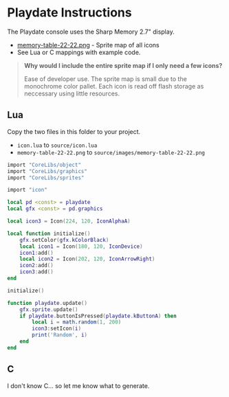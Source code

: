 # Playdate Instructions

The Playdate console uses the Sharp Memory 2.7" display.

- [memory-table-22-22.png](./memory-table-22-22.png) - Sprite map of all icons
- See Lua or C mappings with example code.

> **Why would I include the entire sprite map if I only need a few icons?**
>
> Ease of developer use. The sprite map is small due to the monochrome color pallet. Each icon is read off flash storage as neccessary using little resources.

## Lua

Copy the two files in this folder to your project.

- `icon.lua` to `source/icon.lua`
- `memory-table-22-22.png` to `source/images/memory-table-22-22.png`

```lua
import "CoreLibs/object"
import "CoreLibs/graphics"
import "CoreLibs/sprites"

import "icon"

local pd <const> = playdate
local gfx <const> = pd.graphics

local icon3 = Icon(224, 120, IconAlphaA)

local function initialize()
    gfx.setColor(gfx.kColorBlack)
    local icon1 = Icon(180, 120, IconDevice)
    icon1:add()
    local icon2 = Icon(202, 120, IconArrowRight)
    icon2:add()
    icon3:add()
end

initialize()

function playdate.update()
    gfx.sprite.update()
    if playdate.buttonIsPressed(playdate.kButtonA) then
        local i = math.random(1, 200)
        icon3:setIcon(i)
        print('Random', i)
    end
end
```

## C

I don't know C... so let me know what to generate.